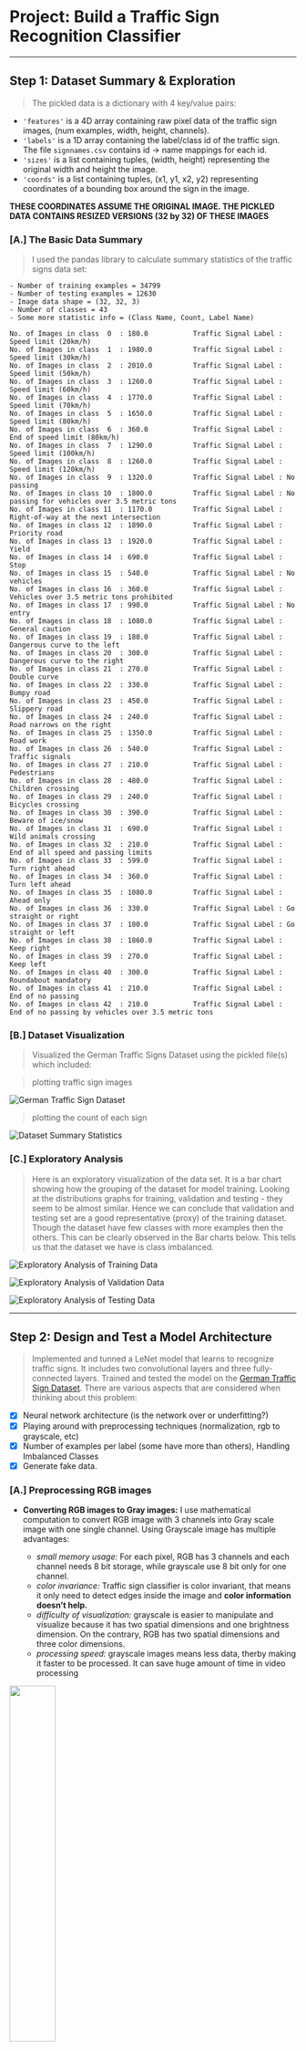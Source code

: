 # Project: Build a Traffic Sign Recognition Classifier

---

## Step 1: Dataset Summary & Exploration

> The pickled data is a dictionary with 4 key/value pairs:
- `'features'` is a 4D array containing raw pixel data of the traffic sign images, (num examples, width, height, channels).
- `'labels'` is a 1D array containing the label/class id of the traffic sign. The file `signnames.csv` contains id -> name mappings for each id.
- `'sizes'` is a list containing tuples, (width, height) representing the original width and height the image.
- `'coords'` is a list containing tuples, (x1, y1, x2, y2) representing coordinates of a bounding box around the sign in the image. 

**THESE COORDINATES ASSUME THE ORIGINAL IMAGE. THE PICKLED DATA CONTAINS RESIZED VERSIONS (32 by 32) OF THESE IMAGES**

### [A.] The Basic Data Summary

> I used the pandas library to calculate summary statistics of the traffic signs data set:

    - Number of training examples = 34799
    - Number of testing examples = 12630
    - Image data shape = (32, 32, 3)
    - Number of classes = 43
    - Some more statistic info = (Class Name, Count, Label Name)

    No. of Images in class  0  : 180.0 	         Traffic Signal Label : Speed limit (20km/h)
    No. of Images in class  1  : 1980.0 	     Traffic Signal Label : Speed limit (30km/h)
    No. of Images in class  2  : 2010.0 	     Traffic Signal Label : Speed limit (50km/h)
    No. of Images in class  3  : 1260.0 	     Traffic Signal Label : Speed limit (60km/h)
    No. of Images in class  4  : 1770.0 	     Traffic Signal Label : Speed limit (70km/h)
    No. of Images in class  5  : 1650.0 	     Traffic Signal Label : Speed limit (80km/h)
    No. of Images in class  6  : 360.0 	         Traffic Signal Label : End of speed limit (80km/h)
    No. of Images in class  7  : 1290.0 	     Traffic Signal Label : Speed limit (100km/h)
    No. of Images in class  8  : 1260.0 	     Traffic Signal Label : Speed limit (120km/h)
    No. of Images in class  9  : 1320.0 	     Traffic Signal Label : No passing
    No. of Images in class 10  : 1800.0 	     Traffic Signal Label : No passing for vehicles over 3.5 metric tons
    No. of Images in class 11  : 1170.0 	     Traffic Signal Label : Right-of-way at the next intersection
    No. of Images in class 12  : 1890.0 	     Traffic Signal Label : Priority road
    No. of Images in class 13  : 1920.0 	     Traffic Signal Label : Yield
    No. of Images in class 14  : 690.0 	         Traffic Signal Label : Stop
    No. of Images in class 15  : 540.0 	         Traffic Signal Label : No vehicles
    No. of Images in class 16  : 360.0 	         Traffic Signal Label : Vehicles over 3.5 metric tons prohibited
    No. of Images in class 17  : 990.0 	         Traffic Signal Label : No entry
    No. of Images in class 18  : 1080.0 	     Traffic Signal Label : General caution
    No. of Images in class 19  : 180.0 	         Traffic Signal Label : Dangerous curve to the left
    No. of Images in class 20  : 300.0 	         Traffic Signal Label : Dangerous curve to the right
    No. of Images in class 21  : 270.0 	         Traffic Signal Label : Double curve
    No. of Images in class 22  : 330.0 	         Traffic Signal Label : Bumpy road
    No. of Images in class 23  : 450.0 	         Traffic Signal Label : Slippery road
    No. of Images in class 24  : 240.0 	         Traffic Signal Label : Road narrows on the right
    No. of Images in class 25  : 1350.0     	 Traffic Signal Label : Road work
    No. of Images in class 26  : 540.0 	         Traffic Signal Label : Traffic signals
    No. of Images in class 27  : 210.0 	    	 Traffic Signal Label : Pedestrians
    No. of Images in class 28  : 480.0 	    	 Traffic Signal Label : Children crossing
    No. of Images in class 29  : 240.0 		     Traffic Signal Label : Bicycles crossing
    No. of Images in class 30  : 390.0 	    	 Traffic Signal Label : Beware of ice/snow
    No. of Images in class 31  : 690.0 		     Traffic Signal Label : Wild animals crossing
    No. of Images in class 32  : 210.0 		     Traffic Signal Label : End of all speed and passing limits
    No. of Images in class 33  : 599.0 		     Traffic Signal Label : Turn right ahead
    No. of Images in class 34  : 360.0 	    	 Traffic Signal Label : Turn left ahead
    No. of Images in class 35  : 1080.0 	     Traffic Signal Label : Ahead only
    No. of Images in class 36  : 330.0 		     Traffic Signal Label : Go straight or right
    No. of Images in class 37  : 180.0 	    	 Traffic Signal Label : Go straight or left
    No. of Images in class 38  : 1860.0     	 Traffic Signal Label : Keep right
    No. of Images in class 39  : 270.0 		     Traffic Signal Label : Keep left
    No. of Images in class 40  : 300.0 		     Traffic Signal Label : Roundabout mandatory
    No. of Images in class 41  : 210.0 		     Traffic Signal Label : End of no passing
    No. of Images in class 42  : 210.0 		     Traffic Signal Label : End of no passing by vehicles over 3.5 metric tons

### [B.] Dataset Visualization
> Visualized the German Traffic Signs Dataset using the pickled file(s) which included: 

> plotting traffic sign images

![German Traffic Sign Dataset](artifacts/output_14_0.png)

> plotting the count of each sign

![Dataset Summary Statistics](artifacts/output_17_1.png)

### [C.] Exploratory Analysis
> Here is an exploratory visualization of the data set. It is a bar chart showing how the grouping of the dataset for model training. Looking at the distributions graphs for training, validation and testing - they seem to be almost similar. Hence we can conclude that validation and testing set are a good representative (proxy) of the training dataset. Though the dataset have few classes with more examples then the others. This can be clearly observed in the Bar charts below. This tells us that the dataset we have is class imbalanced.

![Exploratory Analysis of Training Data](artifacts/output_17_1.png)

![Exploratory Analysis of Validation Data](artifacts/output_18_1.png)

![Exploratory Analysis of Testing Data](artifacts/output_19_1.png)

----

## Step 2: Design and Test a Model Architecture
> Implemented and tunned a LeNet model that learns to recognize traffic signs. It includes two convolutional layers and three fully-connected layers. Trained and tested the model on the [German Traffic Sign Dataset](http://benchmark.ini.rub.de/?section=gtsrb&subsection=dataset). There are various aspects that are considered when thinking about this problem:

- [x] Neural network architecture (is the network over or underfitting?)
- [x] Playing around with preprocessing techniques (normalization, rgb to grayscale, etc)
- [x] Number of examples per label (some have more than others), Handling Imbalanced Classes
- [x] Generate fake data.

### [A.] Preprocessing RGB images

- **Converting RGB images to Gray images:** I use mathematical computation to convert RGB image with 3 channels into Gray scale image with one single channel. Using Grayscale image has multiple advantages:

    * _small memory usage:_ For each pixel, RGB has 3 channels and each channel needs 8 bit storage, while grayscale use 8 bit only for one channel.
    * _color invariance:_ Traffic sign classifier is color invariant, that means it only need to detect edges inside the image and **color information doesn’t help.**
    * _difficulty of visualization:_ grayscale is easier to manipulate and visualize because it has two spatial dimensions and one brightness dimension. On the contrary, RGB has two spatial dimensions and three color dimensions.
    * _processing speed:_ grayscale images means less data, therby making it faster to be processed. It can save huge amount of time in video processing

<img src="artifacts/output_25_0.png" width="40%">


- **Converting Gray images to Scaled / Normalized images:** The second step need the image data to be normalized so that the it has mean zero and equal variance. For image data, `(pixel - 128)/ 128` is a quick way to approximately normalize the data and can be used in this project. _This step changes the range of pixel intensity so all images can have consistent range for pixel values. The reason of normalization is following:

    * _model stability:_ skewed pixel values are harmful, because our model will multiply weights and add bias to these image pixels. If extremely large or small values are involved, both operations can amplify the skewness and cause large error.
    * _improve gradient calculation:_ model needs to calculate gradients in backward propagation. With skewed pixel values, gradient calculation can be out of control.

<img src="artifacts/output_26_0.png" width="40%">


- **Converting Scaled Images to Contrast Stretched Images:** 3. Rescale Intensity as an experiment, I found above simple linear transform can be further improved with “exposure.rescale_intensity” method from skimage library. It uniformly rescaled image intensity to make pixel values inside consistent range and achieved better results. The reason of contrast stretching is following:

    * _rescaling intensity:_ images can have very different contrast due to glare, change of illumination intensity, or etc. It causes images either very bright or too dark, which is difficult to recognize.

<img src="artifacts/output_27_0.png" width="40%">

### [B.] LeNet Model Architecture for Classification

Though, I didn't made much changes to LeNet architecture and kept on fine tuning it. I got results above assignment's expectation so I didn't tried hard for tuning a altogehter different model architecture. Like adding or taking away layers (pooling, convolution, etc), using an activation function or changing the activation function. One common justification for adjusting an architecture would be due to overfitting or underfitting. A high accuracy on the training set but low accuracy on the validation set indicates over fitting; a low accuracy on both sets indicates under fitting.

<img src="artifacts/LeNet Architecture _ f.png">

### [C.] Train, Validate and Test the Model
A validation set is used to assess how well the model is performing. A low accuracy on the training and validation sets imply underfitting. A high accuracy on the training set but low accuracy on the validation set implies overfitting. To train the model, I used an Adam Optimizer with learning rate as mentioned above.


> **Training and validating the LeNet model** 

Training and validating a model is an iterative approach. While building my first model I started training a LeNet Architecture with just 20 epochs, batch size of 256 and dropout of 0.25. I found that the train and validation accuracies were both low which means that my model was underfitting. 

Now I fixated dropout to 0.25, batch size of 256 and tried incresing epochs say 30, then 40, then 50, then 60 etc. Each time I observed a increase in training and validation accuracied until when I took it above 60. Though the model training and validation accuracies both went up so now the problem was the difference between them which was pretty high. Technically which mean this is a situation of overfitting. 

I knew that dropout techniques has a role to play in dealing with the possible overfitting. I tried increasing the dropout from 0.25, then 0.30, then 0.50, then 0.70, then 0.80 and keeping rest same from the previous step. I observed my model got corrected for overfitting. Now after many steps of tuning I found that the model which gives best results was with below stated hyperparameters.

------------------------------------------------------------
------------------------------------------------------------

**EPOCH 1 ...**

Validation Accuracy = 0.684

Train Accuracy = 0.743
    
**EPOCH 2 ...**

Validation Accuracy = 0.819

Train Accuracy = 0.886
    

...
...    
...
    

**EPOCH 49 ...**

Validation Accuracy = 0.959

Train Accuracy = 0.996
    
**EPOCH 50 ...**

Validation Accuracy = 0.959

Train Accuracy = 0.997

------------------------------------------------------------
------------------------------------------------------------

### [D.] Fine tuning the Model Architecture

 - mu = 0
 - sigma = 0.1
 - dropout = 0.75
 - EPOCHS = 50
 - BATCH_SIZE = 256
 - learning rate = 0.001
 
> **Calculating the test data accuracy with the saved Model saved**
From the graph below we can visualize the performance of the training pipeline. My final model results were:

* Training Set Accuracy  = 0.997
* Validation Set Accuracy  = 0.959 
* Test Set Accuracy  = 0.943

![Graph comparing accuracies during training](artifacts/output_46_0.png)

---

## Step 3: Test a Model on New Images downloaded form an external source
> To give yourself more insight into how your model is working, 
- downloaded at five pictures of German traffic signs from the web
- used our model to predict the traffic sign type

### [A.] Loading and Outputing the downloaded Images after resizing

![Images from Web for Testing](artifacts/output_50_2.png)

> CLASS LABELS DESCRIPTION FOR TEST IMAGES FROM WEB 

- '14-stop.png'
- '33-turn_right_ahead.png'
- '15-no-vechicles.png'
- '12-priority-road.png'
- '.ipynb_checkpoints'
- '22-bumpy-road.png'

![Re-sized Web-Images for Testing](artifacts/output_51_0.png)

### [B.] Predicting the Sign Type for Each Image
> For example, if the model predicted 1 out of 5 signs correctly, it's 20% accurate on these new images.
- Running the predictions here and using the model to output the prediction and accuracy for each image.
- Pre-process the images with the same pre-processing pipeline used earlier
- Class Labels for the test images are: [14 33 15 12 22]
- The first image might be difficult to classify because it has a similarity with the No entry sign.

<img src="artifacts/output_54_1.png" width = "50%">

### [C.] Analyzing the Performance on images above
> Test Accuracy = 100.000 %

### [D.] Plotting and Priniting Top 5 Softmax Probabilities For Each Image Found on the Web
> Calculated the top 5 softmax probabilities for each image from the German traffic sign dataset found on the web. 

![Softmax Probability Bar Chart for Image 1](artifacts/output_61_1.png)

    ------------------------------------------------------------
    ------------------------------------------------------------
    
    	 True Label is: =    14:Stop                          
    
       14: Stop                           99.969%
       17: No entry                       0.031%
       32: End of all speed and passing limits 0.000%
       34: Turn left ahead                0.000%
       35: Ahead only                     0.000%
    ------------------------------------------------------------
    ------------------------------------------------------------

![Softmax Probability Bar Chart for Image 2](artifacts/output_61_3.png)

    ------------------------------------------------------------
    ------------------------------------------------------------
    
    	 True Label is: =    33:Turn right ahead              
    
       33: Turn right ahead               100.000%
       37: Go straight or left            0.000%
       14: Stop                           0.000%
        3: Speed limit (60km/h)           0.000%
       35: Ahead only                     0.000%
    ------------------------------------------------------------
    ------------------------------------------------------------


![Softmax Probability Bar Chart for Image 3](artifacts/output_61_5.png)

    ------------------------------------------------------------
    ------------------------------------------------------------
    
    	 True Label is: =    15:No vehicles                   
    
       15: No vehicles                    100.000%
       26: Traffic signals                0.000%
       36: Go straight or right           0.000%
       35: Ahead only                     0.000%
        9: No passing                     0.000%
    ------------------------------------------------------------
    ------------------------------------------------------------
  

![Softmax Probability Bar Chart for Image 4](artifacts/output_61_7.png)

    ------------------------------------------------------------
    ------------------------------------------------------------
    
    	 True Label is: =    12:Priority road                 
    
       12: Priority road                  100.000%
       30: Beware of ice/snow             0.000%
       32: End of all speed and passing limits 0.000%
       35: Ahead only                     0.000%
       40: Roundabout mandatory           0.000%
    ------------------------------------------------------------
    ------------------------------------------------------------

![Softmax Probability Bar Chart for Image 5](artifacts/output_61_9.png)

    ------------------------------------------------------------
    ------------------------------------------------------------
    
    	 True Label is: =    22:Bumpy road                    
    
       22: Bumpy road                     99.976%
       29: Bicycles crossing              0.022%
       26: Traffic signals                0.002%
       25: Road work                      0.000%
       31: Wild animals crossing          0.000%
    ------------------------------------------------------------
    ------------------------------------------------------------

---

## Step 4 (Optional): Visualize the Neural Network's State with Test Images

For understaning the output of a neural network's weights we tried visualizing the neural network. While neural networks can be a great learning device they are often referred to as a black box. We can understand what the weights of a neural network look like better by plotting their feature maps. After successfully training our neural network we can see what it's **feature maps look like by plotting the output of the network's weight layers in response to a test stimuli image.** From these plotted feature maps, it's possible to see what characteristics of an image the network finds interesting. For a sign, maybe the inner network feature maps react with high activation to the sign's boundary outline or to the contrast in the sign's painted symbol.

For an example of what feature map outputs look like, check out NVIDIA's results in their paper [End-to-End Deep Learning for Self-Driving Cars](https://devblogs.nvidia.com/parallelforall/deep-learning-self-driving-cars/) in the section Visualization of internal CNN State. NVIDIA was able to show that their network's inner weights had high activations to road boundary lines by comparing feature maps from an image with a clear path to one without. Tried experimenting with a similar test to show that your trained network's weights are looking for interesting features, whether it's looking at differences in feature maps from images with or without a sign, or even what feature maps look like in a trained network vs a completely untrained one on the same sign image.

<figure>
 <img src="visualize_cnn.png" width="380" alt="Combined Image" />
 <figcaption>
 <p></p> 
 <p style="text-align: center;"> Your output should look something like this (above)</p> 
 </figcaption>
</figure>
 <p></p> 

**GOT THIS ERROR**

-------------------------------------------------------------------------------------------
-------------------------------------------------------------------------------------------

    <ipython-input-46-dcb048557f2e> in <module>()
    ----> 1 outputFeatureMap(x[11], conv2, activation_min=-1, activation_max=-1 ,plt_num=1)

    RuntimeError: Attempted to use a closed Session.

-------------------------------------------------------------------------------------------
-------------------------------------------------------------------------------------------

